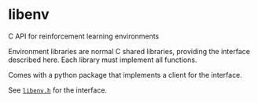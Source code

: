 # libenv

C API for reinforcement learning environments

Environment libraries are normal C shared libraries, providing
the interface described here.  Each library must implement all
functions.

Comes with a python package that implements a client for the interface.

See [`libenv.h`](libenv/libenv.h) for the interface.
